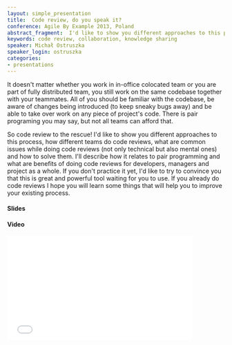 ```yaml
---
layout: simple_presentation
title:  Code review, do you speak it?
conference: Agile By Example 2013, Poland
abstract_fragment:  I'd like to show you different approaches to this process, how different teams do code reviews, what are common issues while doing code reviews (not only technical but also mental ones) and how to solve them.
keywords: code review, collaboration, knowledge sharing
speaker: Michał Ostruszka
speaker_login: ostruszka
categories:
- presentations
---
```


It doesn't matter whether you work in in-office colocated team or you are part of fully distributed team, you still work
on the same codebase together with your teammates. All of you should be familiar with the codebase, be aware of changes
being introduced (to keep sneaky bugs away) and be able to take over work on any piece of project's code. There is pair
programing you may say, but not all teams can afford that.

So code review to the rescue! I'd like to show you different approaches to this process, how different teams do code reviews,
what are common issues while doing code reviews (not only technical but also mental ones) and how to solve them. I'll
describe how it relates to pair programming and what are benefits of doing code reviews for developers, managers
and project as a whole. If you don't practice it yet, I'd like to try to convince you that this is great and powerful
tool waiting for you to use. If you already do code reviews I hope you will learn some things that will help you
to improve your existing process.


<h4>Slides</h4>
<script async class="speakerdeck-embed" data-id="535e27b044070131253a721e2ac5380f" data-ratio="1.41436464088398" src="//speakerdeck.com/assets/embed.js"></script>

<h4>Video</h4>
<iframe width="429" height="241" src="//www.youtube.com/embed/42bexy5clQg?rel=0" frameborder="0" allowfullscreen></iframe>